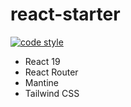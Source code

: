 # react-starter

[![code style](https://antfu.me/badge-code-style.svg)](https://github.com/antfu/eslint-config)

* React 19
* React Router
* Mantine
* Tailwind CSS